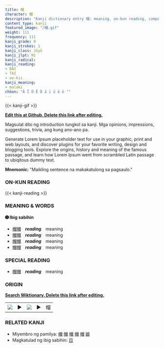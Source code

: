 ```yaml
---
title: 帽
character: 帽
description: "Kanji dictionary entry 帽: meaning, on-kun reading, compounds, origin, related kanji"
content_type: kanji
featured_image: "/帽.gif"
weight: 111
frequency: 111
kanji_grade: 9
kanji_strokes: 1
kanji_class: Jōyō
kanji_jlpt: N1
kanji_radical: 
kanji_reading: 
- DAI
- TAI
- oo-kii
kanji_meaning:
- malaki
chōon: "Ā Ī Ū Ē Ō ā ī ū ē ō ’"
---
```

[//]: # (Don't edit the line below. Kanji animated GIF code is automatically generated.)
{{< kanji-gif >}}

[//]: # (Edit below this line.)

**[Edit this at Github. Delete this link after editing.](https://github.com/tim0g/tim/tree/main/content/kanji/帽/index.md)**

Magsulat dito ng introduction tungkol sa kanji. Mga opinions, impressions, suggestions, trivia, ang kung ano-ano pa.

Generate Lorem Ipsum placeholder text for use in your graphic, print and web layouts, and discover plugins for your favorite writing, design and blogging tools. Explore the origins, history and meaning of the famous passage, and learn how Lorem Ipsum went from scrambled Latin passage to ubiqitous dummy text.
 
**Mnemonic:** "Maikling sentence na makakatulong sa pagsaulo."

### ON-KUN READING

[//]: # (Don't edit the line below. ON-KUN READING code is automatically generated.)
{{< kanji-reading >}}

### MEANING & WORDS

#### ➊ **Ibig sabihin**
  - [帽](../帽)[帽](../帽)　***reading***　meaning
  - [帽](../帽)[帽](../帽)　***reading***　meaning
  - [帽](../帽)[帽](../帽)　***reading***　meaning
  - [帽](../帽)[帽](../帽)　***reading***　meaning

### SPECIAL READING
  - [帽](../帽)[帽](../帽)　***reading***　meaning

### ORIGIN

**[Search Wiktionary. Delete this link after editing.](https://wiktionary.org/wiki/帽)**
<table class="kanji-table"><tr><td>
<img src="60px-帽-bronze.svg.png">
</td><td>▶</td><td>
<img src="60px-帽-oracle.svg.png">
</td><td>▶</td>
<td class="kanji-origin">帽</td>
</tr></table>

### RELATED KANJI
- Miyembro ng pamilya: [帽](../帽) [帽](../帽) [帽](../帽) [帽](../帽) [帽](../帽) [娘](../娘)
- Magkatulad ng ibig sabihin: [日](../日)
